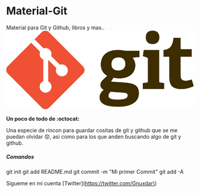 # Material-Git
Material para Git y Github, libros y mas..
![GitHub Logo](git.jpg)

**Un poco de todo de  :octocat:**

Una especie de rincon para guardar cositas de git y github que se me puedan olvidar :worried:, asi como para los que anden buscando algo de git y github.


##### Comandos
git init
git add README.md
git commit -m "Mi primer Commit"
git add -A


Sigueme en mi cuenta [Twitter](https://twitter.com/Gnuxdar\)
